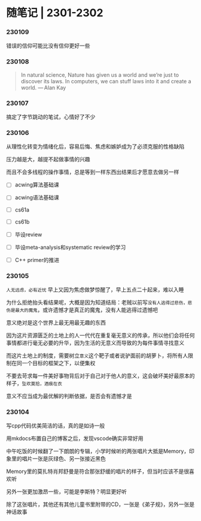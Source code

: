 # 随笔记 | 2301-2302

### 230109
错误的信仰可能比没有信仰更好一些
### 230108

> In natural science, Nature has given us a world and we’re just to discover its laws. In computers, we can stuff laws into it and create a world. 
> — Alan Kay

### 230107

搞定了字节跳动的笔试，心情好了不少

### 230106
从理性化转变为情绪化后，容易后悔、焦虑和嫉妒成为了必须克服的性格缺陷

压力越是大，越提不起做事情的兴趣

而且不会多线程的操作事情，总是等到一样东西出结果后才愿意去做另一样

- [ ] acwing算法基础课
- [ ] acwing语法基础课
- [ ] cs61a
- [ ] cs61b
- [ ] 毕设review
- [ ] 毕设meta-analysis和systematic review的学习
- [ ] C++ primer的推进



### 230105

`人无远虑，必有近忧` 早上又因为焦虑做梦惊醒了，早上五点二十起来，难以入睡

为什么拒绝抬头看结果呢，大概是因为知道结局：老贼以前写`没有人逃得过悲伤，悲伤是最大的魔鬼`，或许遗憾才是真正的魔鬼，没有人能逃得过遗憾吧

意义绝对是这个世界上最无用最无趣的东西

因为这片资源匮乏的土地上的人一代代在重复毫无意义的传承，所以他们会将任何事情都进行毫无必要的升华，因为生活的无意义而导致的为每件事情寻找意义

而这片土地上的制度，需要树立`意义`这个靶子或者说驴面前的胡萝卜，将所有人限制在同一个目标的框架之下，以便集权

不要去苛求每一件美好事物背后对于自己对于他人的意义，这会破坏美好最原本的样子，`坠欢莫拾，酒痕在衣`

意义不应当成为最优解的判断依据，是否会有遗憾才是




### 230104
写cpp代码优美简洁的话，真的是如诗一般

用mkdocs布置自己的博客之后，发现vscode确实非常好用



中午吃饭的时候翻了一下朗朗的专辑，小学时候听的两张唱片大抵是Memory，印象里的唱片一张是灰绿色、另一张接近黑色

Memory里的莫扎特肖邦舒曼是符合那张舒缓的唱片的样子，但当时应该不是很喜欢听

另外一张更加激昂一些，可能是李斯特？明显更好听

除了这张唱片，其他还有其他儿童书里附带的CD，一张是《弟子规》，另外一张是神话故事
